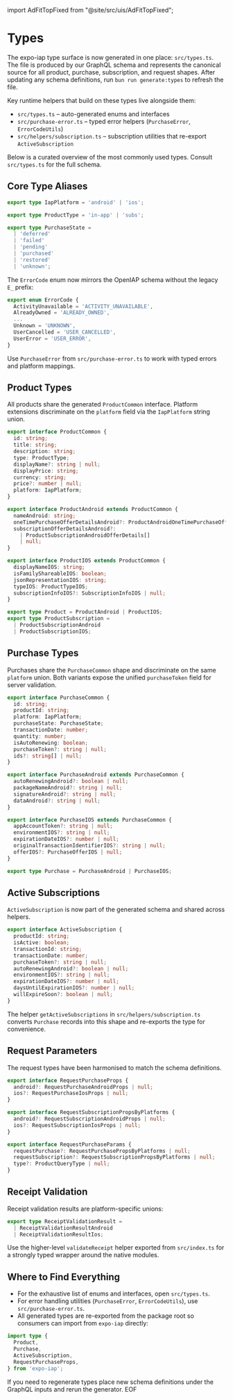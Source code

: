 import AdFitTopFixed from "@site/src/uis/AdFitTopFixed";

# Types

<AdFitTopFixed />

The expo-iap type surface is now generated in one place: `src/types.ts`. The file is produced by our GraphQL schema and represents the canonical source for all product, purchase, subscription, and request shapes. After updating any schema definitions, run `bun run generate:types` to refresh the file.

Key runtime helpers that build on these types live alongside them:

- `src/types.ts` – auto-generated enums and interfaces
- `src/purchase-error.ts` – typed error helpers (`PurchaseError`, `ErrorCodeUtils`)
- `src/helpers/subscription.ts` – subscription utilities that re-export `ActiveSubscription`

Below is a curated overview of the most commonly used types. Consult `src/types.ts` for the full schema.

## Core Type Aliases

```ts
export type IapPlatform = 'android' | 'ios';

export type ProductType = 'in-app' | 'subs';

export type PurchaseState =
  | 'deferred'
  | 'failed'
  | 'pending'
  | 'purchased'
  | 'restored'
  | 'unknown';
```

The `ErrorCode` enum now mirrors the OpenIAP schema without the legacy `E_` prefix:

```ts
export enum ErrorCode {
  ActivityUnavailable = 'ACTIVITY_UNAVAILABLE',
  AlreadyOwned = 'ALREADY_OWNED',
  ...
  Unknown = 'UNKNOWN',
  UserCancelled = 'USER_CANCELLED',
  UserError = 'USER_ERROR',
}
```

Use `PurchaseError` from `src/purchase-error.ts` to work with typed errors and platform mappings.

## Product Types

All products share the generated `ProductCommon` interface. Platform extensions discriminate on the `platform` field via the `IapPlatform` string union.

```ts
export interface ProductCommon {
  id: string;
  title: string;
  description: string;
  type: ProductType;
  displayName?: string | null;
  displayPrice: string;
  currency: string;
  price?: number | null;
  platform: IapPlatform;
}

export interface ProductAndroid extends ProductCommon {
  nameAndroid: string;
  oneTimePurchaseOfferDetailsAndroid?: ProductAndroidOneTimePurchaseOfferDetail | null;
  subscriptionOfferDetailsAndroid?:
    | ProductSubscriptionAndroidOfferDetails[]
    | null;
}

export interface ProductIOS extends ProductCommon {
  displayNameIOS: string;
  isFamilyShareableIOS: boolean;
  jsonRepresentationIOS: string;
  typeIOS: ProductTypeIOS;
  subscriptionInfoIOS?: SubscriptionInfoIOS | null;
}

export type Product = ProductAndroid | ProductIOS;
export type ProductSubscription =
  | ProductSubscriptionAndroid
  | ProductSubscriptionIOS;
```

## Purchase Types

Purchases share the `PurchaseCommon` shape and discriminate on the same `platform` union. Both variants expose the unified `purchaseToken` field for server validation.

```ts
export interface PurchaseCommon {
  id: string;
  productId: string;
  platform: IapPlatform;
  purchaseState: PurchaseState;
  transactionDate: number;
  quantity: number;
  isAutoRenewing: boolean;
  purchaseToken?: string | null;
  ids?: string[] | null;
}

export interface PurchaseAndroid extends PurchaseCommon {
  autoRenewingAndroid?: boolean | null;
  packageNameAndroid?: string | null;
  signatureAndroid?: string | null;
  dataAndroid?: string | null;
}

export interface PurchaseIOS extends PurchaseCommon {
  appAccountToken?: string | null;
  environmentIOS?: string | null;
  expirationDateIOS?: number | null;
  originalTransactionIdentifierIOS?: string | null;
  offerIOS?: PurchaseOfferIOS | null;
}

export type Purchase = PurchaseAndroid | PurchaseIOS;
```

## Active Subscriptions

`ActiveSubscription` is now part of the generated schema and shared across helpers.

```ts
export interface ActiveSubscription {
  productId: string;
  isActive: boolean;
  transactionId: string;
  transactionDate: number;
  purchaseToken?: string | null;
  autoRenewingAndroid?: boolean | null;
  environmentIOS?: string | null;
  expirationDateIOS?: number | null;
  daysUntilExpirationIOS?: number | null;
  willExpireSoon?: boolean | null;
}
```

The helper `getActiveSubscriptions` in `src/helpers/subscription.ts` converts `Purchase` records into this shape and re-exports the type for convenience.

## Request Parameters

The request types have been harmonised to match the schema definitions.

```ts
export interface RequestPurchaseProps {
  android?: RequestPurchaseAndroidProps | null;
  ios?: RequestPurchaseIosProps | null;
}

export interface RequestSubscriptionPropsByPlatforms {
  android?: RequestSubscriptionAndroidProps | null;
  ios?: RequestSubscriptionIosProps | null;
}

export interface RequestPurchaseParams {
  requestPurchase?: RequestPurchasePropsByPlatforms | null;
  requestSubscription?: RequestSubscriptionPropsByPlatforms | null;
  type?: ProductQueryType | null;
}
```

## Receipt Validation

Receipt validation results are platform-specific unions:

```ts
export type ReceiptValidationResult =
  | ReceiptValidationResultAndroid
  | ReceiptValidationResultIos;
```

Use the higher-level `validateReceipt` helper exported from `src/index.ts` for a strongly typed wrapper around the native modules.

## Where to Find Everything

- For the exhaustive list of enums and interfaces, open `src/types.ts`.
- For error handling utilities (`PurchaseError`, `ErrorCodeUtils`), use `src/purchase-error.ts`.
- All generated types are re-exported from the package root so consumers can import from `expo-iap` directly:

```ts
import type {
  Product,
  Purchase,
  ActiveSubscription,
  RequestPurchaseProps,
} from 'expo-iap';
```

If you need to regenerate types place new schema definitions under the GraphQL inputs and rerun the generator. EOF
